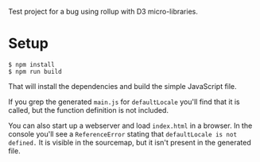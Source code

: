 Test project for a bug using rollup with D3 micro-libraries.

# Setup

```
$ npm install
$ npm run build
```

That will install the dependencies and build the simple JavaScript file.

If you grep the generated `main.js` for `defaultLocale` you'll find that it is
called, but the function definition is not included.

You can also start up a webserver and load `index.html` in a browser. In the
console you'll see a `ReferenceError` stating that `defaultLocale is not
defined.` It is visible in the sourcemap, but it isn't present in the
generated file.

